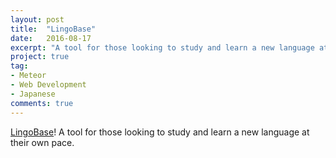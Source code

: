 ```yaml
---
layout: post
title:  "LingoBase"
date:   2016-08-17
excerpt: "A tool for those looking to study and learn a new language at their own pace."
project: true
tag:
- Meteor
- Web Development
- Japanese
comments: true
---
```


<a href="http://lingobase.mod.bz/">LingoBase</a>! A tool for those looking to study and learn a new language at their own pace.
